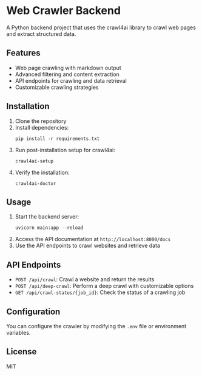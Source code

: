 # Web Crawler Backend

A Python backend project that uses the crawl4ai library to crawl web pages and extract structured data.

## Features

- Web page crawling with markdown output
- Advanced filtering and content extraction
- API endpoints for crawling and data retrieval
- Customizable crawling strategies

## Installation

1. Clone the repository
2. Install dependencies:
   ```
   pip install -r requirements.txt
   ```
3. Run post-installation setup for crawl4ai:
   ```
   crawl4ai-setup
   ```
4. Verify the installation:
   ```
   crawl4ai-doctor
   ```

## Usage

1. Start the backend server:
   ```
   uvicorn main:app --reload
   ```
2. Access the API documentation at `http://localhost:8000/docs`
3. Use the API endpoints to crawl websites and retrieve data

## API Endpoints

- `POST /api/crawl`: Crawl a website and return the results
- `POST /api/deep-crawl`: Perform a deep crawl with customizable options
- `GET /api/crawl-status/{job_id}`: Check the status of a crawling job

## Configuration

You can configure the crawler by modifying the `.env` file or environment variables.

## License

MIT
